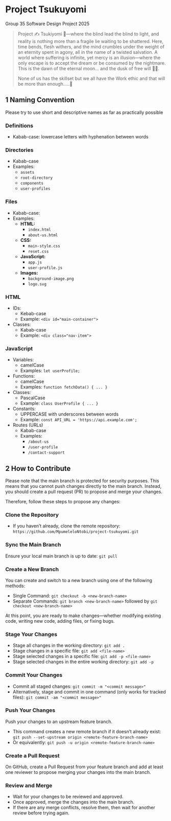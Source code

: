 # Project Tsukuyomi
Group 35 Software Design Project 2025
> Project ✍️ Tsukiyomi 👺—where the blind lead the blind to light, and reality is nothing more than a fragile lie waiting to be shattered.
> Here, time bends, flesh withers, and the mind crumbles under the weight of an eternity spent in agony, all in the name of a twisted salvation.
> A world where suffering is infinite, yet mercy is an illusion—where the only escape is to accept the dream or be consumed by the nightmare.
> This is the dawn of the eternal moon… and the dusk of free will 🌙🔥.
> 
> None of us has the skillset but we all have the Work ethic and that will be more than enough.....🤝

## 1 Naming Convention
Please try to use short and descriptive names as far as practically possible

### Definitions
- Kabab-case: lowercase letters with hyphenation between words

### Directories
- Kabab-case
- Examples:
  - `assets`
  - `root-directory`
  - `components`
  - `user-profiles`

### Files
- Kabab-case:
- Examples:
  - **HTML:**
    - `index.html`
    - `about-us.html`
  - **CSS:**
    - `main-style.css`
    - `reset.css`
  - **JavaScript:**
    - `app.js`
    - `user-profile.js`
  - **Images:**
    - `background-image.png`
    - `logo.svg`

### HTML
- IDs:
  - Kebab-case
  - Example: `<div id="main-container">`
- Classes:
  - Kabab-case
  - Example: `<div class="nav-item">`

### JavaScript
- Variables:
  - camelCase
  - Examples: `let userProfile;`
- Functions:
  - camelCase
  - Examples: `function fetchData() { ... }` 
- Classes:
  - PascalCase
  - Example: `class UserProfile { ... }`
- Constants:
  - UPPERCASE with underscores between words
  - Example: `const API_URL = 'https://api.example.com';`
- Routes (URLs)
  - Kabab-case
  - Examples:
    - `/about-us`
    - `/user-profile`
    - `/contact-support`


## 2 How to Contribute
Please note that the main branch is protected for security purposes. 
This means that you cannot push changes directly to the main branch. 
Instead, you should create a pull request (PR) to propose and merge your changes. 

Therefore, follow these steps to propose any changes:

### Clone the Repository
  - If you haven’t already, clone the remote repository: `https://github.com/MpumeleloNtobi/project-tsukuyomi.git`

### Sync the Main Branch
Ensure your local main branch is up to date: `git pull`

### Create a New Branch
You can create and switch to a new branch using one of the following methods:
- Single Command: `git checkout -b <new-branch-name>`
- Separate Commands: `git branch <new-branch-name>` followed by `git checkout <new-branch-name>`

At this point, you are ready to make changes—whether modifying existing code, writing new code, adding files, or fixing bugs.

### Stage Your Changes
- Stage all changes in the working directory: `git add .`
- Stage changes in a specific file: `git add <file-name>`
- Stage selected changes in a specific file: `git add -p <file-name>`
- Stage selected changes in the entire working directory: `git add -p`

### Commit Your Changes
- Commit all staged changes: `git commit -m "<commit message>"`
- Alternatively, stage and commit in one command (only works for tracked files): `git commit -am "<commit message>"`

### Push Your Changes
Push your changes to an upstream feature branch. 
- This command creates a new remote branch if it doesn’t already exist: `git push --set-upstream origin <remote-feature-branch-name>`
- Or equivalently: `git push -u origin <remote-feature-branch-name>`

### Create a Pull Request
On GitHub, create a Pull Request from your feature branch and add at least one reviewer to propose merging your changes into the main branch.

### Review and Merge
- Wait for your changes to be reviewed and approved.
- Once approved, merge the changes into the main branch.
- If there are any merge conflicts, resolve them, then wait for another review before trying again.
